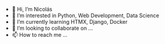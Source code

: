 - 👋 Hi, I’m Nicolás
- 👀 I’m interested in Python, Web Development, Data Science
- 🌱 I’m currently learning HTMX, Django, Docker
- 💞️ I’m looking to collaborate on ...
- 📫 How to reach me ...

<!---
nicoferreira90/nicoferreira90 is a ✨ special ✨ repository because its `README.md` (this file) appears on your GitHub profile.
You can click the Preview link to take a look at your changes.
--->

